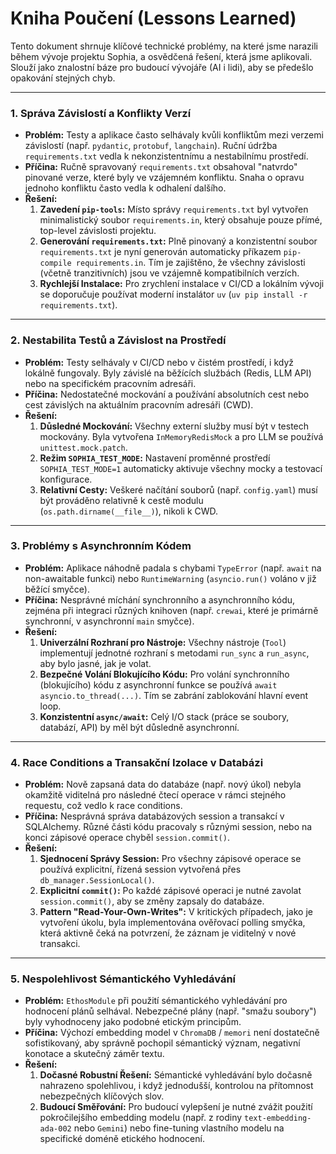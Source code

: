 # Kniha Poučení (Lessons Learned)

Tento dokument shrnuje klíčové technické problémy, na které jsme narazili během vývoje projektu Sophia, a osvědčená řešení, která jsme aplikovali. Slouží jako znalostní báze pro budoucí vývojáře (AI i lidi), aby se předešlo opakování stejných chyb.

---

### 1. Správa Závislostí a Konflikty Verzí

*   **Problém:** Testy a aplikace často selhávaly kvůli konfliktům mezi verzemi závislostí (např. `pydantic`, `protobuf`, `langchain`). Ruční údržba `requirements.txt` vedla k nekonzistentnímu a nestabilnímu prostředí.
*   **Příčina:** Ručně spravovaný `requirements.txt` obsahoval "natvrdo" pinované verze, které byly ve vzájemném konfliktu. Snaha o opravu jednoho konfliktu často vedla k odhalení dalšího.
*   **Řešení:**
    1.  **Zavedení `pip-tools`:** Místo správy `requirements.txt` byl vytvořen minimalistický soubor `requirements.in`, který obsahuje pouze přímé, top-level závislosti projektu.
    2.  **Generování `requirements.txt`:** Plně pinovaný a konzistentní soubor `requirements.txt` je nyní generován automaticky příkazem `pip-compile requirements.in`. Tím je zajištěno, že všechny závislosti (včetně tranzitivních) jsou ve vzájemně kompatibilních verzích.
    3.  **Rychlejší Instalace:** Pro zrychlení instalace v CI/CD a lokálním vývoji se doporučuje používat moderní instalátor `uv` (`uv pip install -r requirements.txt`).

---

### 2. Nestabilita Testů a Závislost na Prostředí

*   **Problém:** Testy selhávaly v CI/CD nebo v čistém prostředí, i když lokálně fungovaly. Byly závislé na běžících službách (Redis, LLM API) nebo na specifickém pracovním adresáři.
*   **Příčina:** Nedostatečné mockování a používání absolutních cest nebo cest závislých na aktuálním pracovním adresáři (CWD).
*   **Řešení:**
    1.  **Důsledné Mockování:** Všechny externí služby musí být v testech mockovány. Byla vytvořena `InMemoryRedisMock` a pro LLM se používá `unittest.mock.patch`.
    2.  **Režim `SOPHIA_TEST_MODE`:** Nastavení proměnné prostředí `SOPHIA_TEST_MODE=1` automaticky aktivuje všechny mocky a testovací konfigurace.
    3.  **Relativní Cesty:** Veškeré načítání souborů (např. `config.yaml`) musí být prováděno relativně k cestě modulu (`os.path.dirname(__file__)`), nikoli k CWD.

---

### 3. Problémy s Asynchronním Kódem

*   **Problém:** Aplikace náhodně padala s chybami `TypeError` (např. `await` na non-awaitable funkci) nebo `RuntimeWarning` (`asyncio.run()` voláno v již běžící smyčce).
*   **Příčina:** Nesprávné míchání synchronního a asynchronního kódu, zejména při integraci různých knihoven (např. `crewai`, které je primárně synchronní, v asynchronní `main` smyčce).
*   **Řešení:**
    1.  **Univerzální Rozhraní pro Nástroje:** Všechny nástroje (`Tool`) implementují jednotné rozhraní s metodami `run_sync` a `run_async`, aby bylo jasné, jak je volat.
    2.  **Bezpečné Volání Blokujícího Kódu:** Pro volání synchronního (blokujícího) kódu z asynchronní funkce se používá `await asyncio.to_thread(...)`. Tím se zabrání zablokování hlavní event loop.
    3.  **Konzistentní `async/await`:** Celý I/O stack (práce se soubory, databází, API) by měl být důsledně asynchronní.

---

### 4. Race Conditions a Transakční Izolace v Databázi

*   **Problém:** Nově zapsaná data do databáze (např. nový úkol) nebyla okamžitě viditelná pro následné čtecí operace v rámci stejného requestu, což vedlo k race conditions.
*   **Příčina:** Nesprávná správa databázových session a transakcí v SQLAlchemy. Různé části kódu pracovaly s různými session, nebo na konci zápisové operace chyběl `session.commit()`.
*   **Řešení:**
    1.  **Sjednocení Správy Session:** Pro všechny zápisové operace se používá explicitní, řízená session vytvořená přes `db_manager.SessionLocal()`.
    2.  **Explicitní `commit()`:** Po každé zápisové operaci je nutné zavolat `session.commit()`, aby se změny zapsaly do databáze.
    3.  **Pattern "Read-Your-Own-Writes":** V kritických případech, jako je vytvoření úkolu, byla implementována ověřovací polling smyčka, která aktivně čeká na potvrzení, že záznam je viditelný v nové transakci.

---

### 5. Nespolehlivost Sémantického Vyhledávání

*   **Problém:** `EthosModule` při použití sémantického vyhledávání pro hodnocení plánů selhával. Nebezpečné plány (např. "smažu soubory") byly vyhodnoceny jako podobné etickým principům.
*   **Příčina:** Výchozí embedding model v `ChromaDB` / `memori` není dostatečně sofistikovaný, aby správně pochopil sémantický význam, negativní konotace a skutečný záměr textu.
*   **Řešení:**
    1.  **Dočasné Robustní Řešení:** Sémantické vyhledávání bylo dočasně nahrazeno spolehlivou, i když jednodušší, kontrolou na přítomnost nebezpečných klíčových slov.
    2.  **Budoucí Směřování:** Pro budoucí vylepšení je nutné zvážit použití pokročilejšího embedding modelu (např. z rodiny `text-embedding-ada-002` nebo `Gemini`) nebo fine-tuning vlastního modelu na specifické doméně etického hodnocení.
